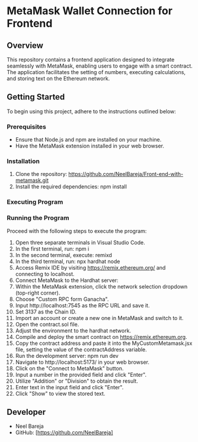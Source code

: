 # MetaMask Wallet Connection for Frontend

## Overview

This repository contains a frontend application designed to integrate seamlessly with MetaMask, enabling users to engage with a smart contract. The application facilitates the setting of numbers, executing calculations, and storing text on the Ethereum network.

## Getting Started

To begin using this project, adhere to the instructions outlined below:

### Prerequisites

- Ensure that Node.js and npm are installed on your machine.
- Have the MetaMask extension installed in your web browser.

### Installation

1. Clone the repository: https://github.com/NeelBareja/Front-end-with-metamask.git
2. Install the required dependencies: npm install


### Executing Program

### Running the Program

Proceed with the following steps to execute the program:

1. Open three separate terminals in Visual Studio Code.
2. In the first terminal, run: npm i
3. In the second terminal, execute: remixd
4. In the third terminal, run: npx hardhat node
5. Access Remix IDE by visiting https://remix.ethereum.org/ and connecting to localhost.
6. Connect MetaMask to the Hardhat server:
7. Within the MetaMask extension, click the network selection dropdown (top-right corner).
8. Choose "Custom RPC form Ganacha".
9. Input http://localhost:7545 as the RPC URL and save it.
10. Set 3137 as the Chain ID.
11. Import an account or create a new one in MetaMask and switch to it.
12. Open the contract.sol file.
13. Adjust the environment to the hardhat network.
14. Compile and deploy the smart contract on https://remix.ethereum.org.
15. Copy the contract address and paste it into the MyCustomMetamask.jsx file, setting the value of the contractAddress variable.
16. Run the development server: npm run dev
17. Navigate to http://localhost:5173/ in your web browser.
18. Click on the "Connect to MetaMask" button.
19. Input a number in the provided field and click "Enter".
20. Utilize "Addition" or "Division" to obtain the result.
21. Enter text in the input field and click "Enter".
22. Click "Show" to view the stored text.

## Developer

- Neel Bareja
- GitHub: [https://github.com/NeelBareja]
